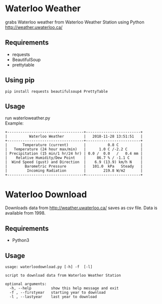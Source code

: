 # Waterloo Weather

grabs Waterloo weather from Waterloo Weather Station using Python  
http://weather.uwaterloo.ca/

## Requirements
 - requests
 - BeautifulSoup
 - prettytable

## Using pip

```
pip install requests beautifulsoup4 PrettyTable
```
## Usage
run waterloweather.py  
Example:
```
+-----------------------------------+-------------------------+
|          Waterloo Weather         |   2018-11-28 13:51:51   |
+-----------------------------------+-------------------------+
|       Temperature (current)       |          0.8 C          |
|   Temperature (24 hour max/min)   |      1.0 C /-2.2 C      |
| Precipitation (15 min/1 hr/24 hr) | 0.0 /  0.0   /   0.4 mm |
|    Relative Humidity/Dew Point    |     86.7 % / -1.1 C     |
|  Wind Speed (gust) and Direction  |    6.9 (13.9) km/h N    |
|        Barometric Pressure        |   101.0  kPa   Steady   |
|         Incoming Radiation        |        219.8 W/m2       |
+-----------------------------------+-------------------------+
```


# Waterloo Download
Downloads data from http://weather.uwaterloo.ca/ saves as csv file. Data is available from 1998.

## Requirements
 - Python3

## Usage
```
usage: waterloodownload.py [-h] -f  [-l]

script to download data from Waterloo Weather Station

optional arguments:
  -h, --help         show this help message and exit
  -f , --firstyear   starting year to download
  -l , --lastyear    last year to download
```

